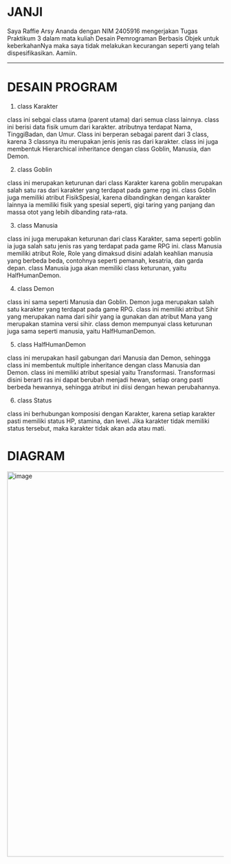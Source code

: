 # JANJI
Saya Raffie Arsy Ananda dengan NIM 2405916 mengerjakan Tugas Praktikum 3 dalam mata kuliah Desain Pemrograman Berbasis Objek untuk keberkahanNya maka saya tidak melakukan kecurangan seperti yang telah dispesifikasikan. Aamiin.

<hr>

# DESAIN PROGRAM
1. class Karakter

class ini sebgai class utama (parent utama) dari semua class lainnya. class ini berisi data fisik umum dari karakter. atributnya terdapat Nama, TinggiBadan, dan Umur. Class ini berperan sebagai parent dari 3 class, karena 3 classnya itu merupakan jenis jenis ras dari karakter. class ini juga membentuk Hierarchical inheritance dengan class Goblin, Manusia, dan Demon. 

2. class Goblin

class ini merupakan keturunan dari class Karakter karena goblin  merupakan salah satu ras dari karakter yang terdapat pada game rpg ini. class Goblin juga memiliki atribut FisikSpesial, karena dibandingkan dengan karakter lainnya ia memiliki fisik yang spesial seperti, gigi taring yang panjang dan massa otot yang lebih dibanding rata-rata. 

3. class Manusia

class ini juga merupakan keturunan dari class Karakter, sama seperti goblin ia juga salah satu jenis ras yang terdapat pada game RPG ini. class Manusia memiliki atribut Role, Role yang dimaksud disini adalah keahlian manusia yang berbeda beda, contohnya seperti pemanah, kesatria, dan garda depan.
class Manusia juga akan memiliki class keturunan, yaitu HalfHumanDemon.

4. class Demon

class ini sama seperti Manusia dan Goblin. Demon juga merupakan salah satu karakter yang terdapat pada game RPG. class ini memiliki atribut Sihir yang merupakan nama dari sihir yang ia gunakan dan atribut Mana yang merupakan stamina versi sihir. class demon mempunyai class keturunan juga sama seperti manusia, yaitu HalfHumanDemon. 

5. class HalfHumanDemon

class ini merupakan hasil gabungan dari Manusia dan Demon, sehingga class ini membentuk multiple inheritance dengan class Manusia dan Demon. class ini memiliki atribut spesial yaitu Transformasi. Transformasi disini berarti ras ini dapat berubah menjadi hewan, setiap orang pasti berbeda hewannya, sehingga atribut ini diisi dengan hewan perubahannya.

6. class Status

class ini berhubungan komposisi dengan Karakter, karena setiap karakter pasti memiliki status HP, stamina, dan level. Jika karakter tidak memiliki status tersebut, maka karakter tidak akan ada atau mati.

# DIAGRAM
<img width="1078" height="896" alt="image" src="https://github.com/user-attachments/assets/a2edf755-8738-4371-882e-173ed8e6675e" />
